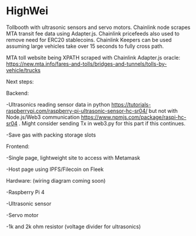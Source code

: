 # HighWei

Tollbooth with ultrasonic sensors and servo motors. Chainlink node scrapes MTA transit fee data using Adapter.js.
Chainlink pricefeeds also used to remove need for ERC20 stablecoins. Chainlink Keepers can be used assuming large vehicles take over 15 seconds to fully cross path.

MTA toll website being XPATH scraped with Chainlink Adapter.js oracle: https://new.mta.info/fares-and-tolls/bridges-and-tunnels/tolls-by-vehicle/trucks

Next steps: 

Backend:

-Ultrasonics reading sensor data in python https://tutorials-raspberrypi.com/raspberry-pi-ultrasonic-sensor-hc-sr04/ but not with Node.js/Web3 communication https://www.npmjs.com/package/raspi-hc-sr04 . Might consider sending Tx in web3.py for this part if this continues.

-Save gas with packing storage slots

Frontend: 

-Single page, lightweight site to access with Metamask

-Host page using IPFS/Filecoin on Fleek

Hardware: (wiring diagram coming soon)

-Raspberry Pi 4

-Ultrasonic sensor

-Servo motor 

-1k and 2k ohm resistor (voltage divider for ultrasonics)
